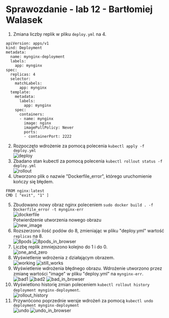# Sprawozdanie - lab 12 - Bartłomiej Walasek
1. Zmiana liczby replik w pliku ```deploy.yml``` na 4.<br>
```
apiVersion: apps/v1
kind: Deployment
metadata:
  name: mynginx-deployment
  labels:
    app: mynginx
spec:
  replicas: 4
  selector:
    matchLabels:
      app: mynginx
  template:
    metadata:
      labels:
        app: mynginx
    spec:
      containers:
      - name: mynginx
        image: nginx
        imagePullPolicy: Never
        ports:
        - containerPort: 2222
```
2. Rozpoczęto wdrożenie za pomocą polecenia ```kubectl apply -f deploy.yml```<br>
![deploy](1_deploy.PNG)
3. Zbadano stan kubectl za pomocą polecenia ```kubectl rollout status -f deploy.yml```<br>
![rollout](2_rollout.PNG)
4. Utworzono plik o nazwie "Dockerfile_error", którego uruchomienie kończy się błędem.<br>
```
FROM nginx:latest
CMD [ "exit", "1" ]
```
5. Zbudowano nowy obraz nginx poleceniem ```sudo docker build . -f Dockerfile_error -t mynginx-err```<br>
![dockerfile](3_first_build.PNG)<br>
Potwierdzenie utworzenia nowego obrazu<br>
![new_image](4_images_with_err.PNG)
6. Rozszerzono ilość podów do 8, zmieniając w pliku "deploy.yml" wartość ```replicas``` na 8.<br>
![8pods](5_8pods.PNG)
![8pods_in_browser](5_1_8pods.PNG)
7. Liczbę replik zmniejszono kolejno do 1 i do 0.<br>
![one_and_zero](6_one_and_zero.PNG)	
8. Wyświetlenie wdrożenia z działającym obrazem.<br>
![working](8_normal1.PNG)
![still_works](8_normal2.PNG)
9. Wyświetlenie wdrożenia błędnego obrazu. Wdrożenie utworzono przez zmianę wartości "image" w pliku "deploy.yml" na ```mynginx-err```.<br>
![bad1](9_bad_1.PNG)
![bad2](9_bad_2.PNG)
![bad_in_browser](9_bad_browser.PNG)
10. Wyświetlono historię zmian poleceniem ```kubectl rollout history deployment mynginx-deployment```.<br>
![rollout_history](10_rollout_history.PNG)
11. Przywrócono poprzednie wersje wdrożeń za pomocą ```kubectl undo deployment mynginx-deployment```<br>
![undo](11_undo.PNG)
![undo_in_browser](11_undo_browser.PNG)
